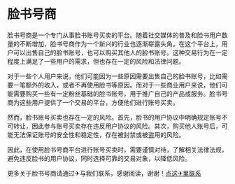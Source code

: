# 脸书号商

脸书号商是一个专门从事脸书账号买卖的平台。随着社交媒体的普及和脸书用户数量的不断增加，脸书号商作为一个新兴的行业也逐渐崭露头角。在这个平台上，用户可以出售自己的脸书账号，也可以购买其他人的脸书账号。这种交易行为在一定程度上满足了一些用户的需求，但也存在一定的风险和法律问题。

对于一些个人用户来说，他们可能因为一些原因需要出售自己的脸书账号，比如需要一笔额外的收入，或者不再使用脸书等原因。而对于一些商业用户来说，他们可能需要购买一些有一定粉丝基础的脸书账号，用于推广自己的产品或服务。脸书号商为这些用户提供了一个交易的平台，方便他们进行账号买卖。

然而，脸书账号买卖也存在一定的风险。首先，脸书的用户协议中明确规定账号不可转让，因此参与账号买卖存在违反用户协议的风险。其次，购买他人账号后，可能无法保证账号的安全性和稳定性，存在被封禁或被盗用的风险。

因此，在使用脸书号商平台进行账号买卖时，需要谨慎对待，了解相关法律法规，避免违反脸书的用户协议，同时选择可靠的交易对象，以降低风险。

更多关于脸书号商请通过✈与我们联系，感谢阅读，谢谢！[点这✈里联系](https://w.k02.cc)